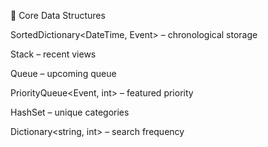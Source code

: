 🧮 Core Data Structures

SortedDictionary<DateTime, Event> – chronological storage

Stack<Event> – recent views

Queue<Event> – upcoming queue

PriorityQueue<Event, int> – featured priority

HashSet<string> – unique categories

Dictionary<string, int> – search frequency